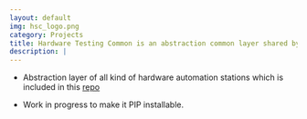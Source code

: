 ```yaml
---
layout: default
img: hsc_logo.png
category: Projects
title: Hardware Testing Common is an abstraction common layer shared by all stations
description: |
---
```

* Abstraction layer of all kind of hardware automation stations which is included in this [repo](https://github.com/chuckyin/factory_test_common)

* Work in progress to make it PIP installable.

